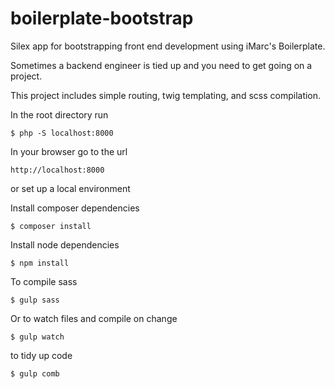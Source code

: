 # boilerplate-bootstrap
Silex app for bootstrapping front end development using iMarc's Boilerplate.

Sometimes a backend engineer is tied up and you need to get going on a project.

This project includes simple routing, twig templating, and scss compilation.

In the root directory run 

`$ php -S localhost:8000`  

In your browser go to the url

`http://localhost:8000`

or set up a local environment

Install composer dependencies

`$ composer install`

Install node dependencies

`$ npm install`

To compile sass

`$ gulp sass`

Or to watch files and compile on change

`$ gulp watch`

to tidy up code

`$ gulp comb`